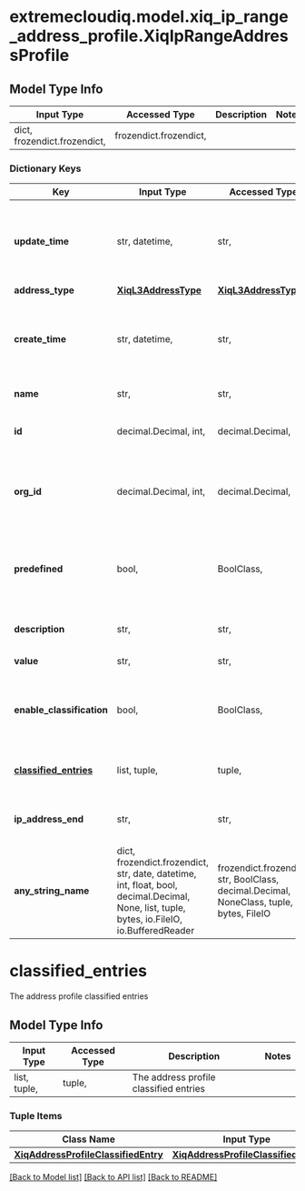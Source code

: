 # extremecloudiq.model.xiq_ip_range_address_profile.XiqIpRangeAddressProfile

## Model Type Info
Input Type | Accessed Type | Description | Notes
------------ | ------------- | ------------- | -------------
dict, frozendict.frozendict,  | frozendict.frozendict,  |  | 

### Dictionary Keys
Key | Input Type | Accessed Type | Description | Notes
------------ | ------------- | ------------- | ------------- | -------------
**update_time** | str, datetime,  | str,  | The last update time | value must conform to RFC-3339 date-time
**address_type** | [**XiqL3AddressType**](XiqL3AddressType.md) | [**XiqL3AddressType**](XiqL3AddressType.md) |  | 
**create_time** | str, datetime,  | str,  | The create time | value must conform to RFC-3339 date-time
**name** | str,  | str,  | Address profile name | 
**id** | decimal.Decimal, int,  | decimal.Decimal,  | The unique identifier | value must be a 64 bit integer
**org_id** | decimal.Decimal, int,  | decimal.Decimal,  | The organization identifier, valid when enabling HIQ feature | [optional] value must be a 64 bit integer
**predefined** | bool,  | BoolClass,  | Flag to describe whether the application is predefined or customised | [optional] 
**description** | str,  | str,  | Address profile description | [optional] 
**value** | str,  | str,  | Address profile value | [optional] 
**enable_classification** | bool,  | BoolClass,  | The flag to enable classification on L3 address profile | [optional] 
**[classified_entries](#classified_entries)** | list, tuple,  | tuple,  | The address profile classified entries | [optional] 
**ip_address_end** | str,  | str,  | The classified entry IP address end. | [optional] 
**any_string_name** | dict, frozendict.frozendict, str, date, datetime, int, float, bool, decimal.Decimal, None, list, tuple, bytes, io.FileIO, io.BufferedReader | frozendict.frozendict, str, BoolClass, decimal.Decimal, NoneClass, tuple, bytes, FileIO | any string name can be used but the value must be the correct type | [optional]

# classified_entries

The address profile classified entries

## Model Type Info
Input Type | Accessed Type | Description | Notes
------------ | ------------- | ------------- | -------------
list, tuple,  | tuple,  | The address profile classified entries | 

### Tuple Items
Class Name | Input Type | Accessed Type | Description | Notes
------------- | ------------- | ------------- | ------------- | -------------
[**XiqAddressProfileClassifiedEntry**](XiqAddressProfileClassifiedEntry.md) | [**XiqAddressProfileClassifiedEntry**](XiqAddressProfileClassifiedEntry.md) | [**XiqAddressProfileClassifiedEntry**](XiqAddressProfileClassifiedEntry.md) |  | 

[[Back to Model list]](../../README.md#documentation-for-models) [[Back to API list]](../../README.md#documentation-for-api-endpoints) [[Back to README]](../../README.md)

